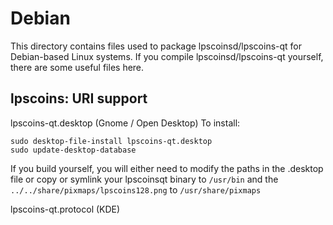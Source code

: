 
Debian
====================
This directory contains files used to package lpscoinsd/lpscoins-qt
for Debian-based Linux systems. If you compile lpscoinsd/lpscoins-qt yourself, there are some useful files here.

## lpscoins: URI support ##


lpscoins-qt.desktop  (Gnome / Open Desktop)
To install:

	sudo desktop-file-install lpscoins-qt.desktop
	sudo update-desktop-database

If you build yourself, you will either need to modify the paths in
the .desktop file or copy or symlink your lpscoinsqt binary to `/usr/bin`
and the `../../share/pixmaps/lpscoins128.png` to `/usr/share/pixmaps`

lpscoins-qt.protocol (KDE)

